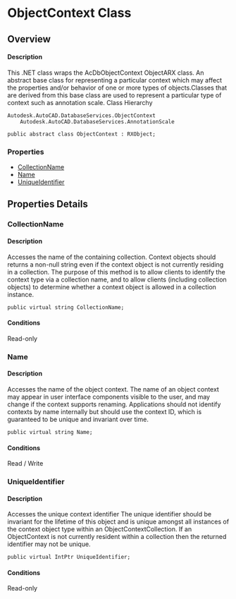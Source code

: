 # ObjectContext Class

## Overview

#### Description
This .NET class wraps the AcDbObjectContext ObjectARX class. 
An abstract base class for representing a particular context which may affect the properties and/or behavior of one or more types of objects.Classes that are derived from this base class are used to represent a particular type of context such as annotation scale.
Class Hierarchy
```text
Autodesk.AutoCAD.DatabaseServices.ObjectContext
    Autodesk.AutoCAD.DatabaseServices.AnnotationScale
```

```text
public abstract class ObjectContext : RXObject;
```

### Properties

- [CollectionName](#collectionname)
- [Name](#name)
- [UniqueIdentifier](#uniqueidentifier)


## Properties Details

### CollectionName

#### Description
Accesses the name of the containing collection. 
Context objects should returns a non-null string even if the context object is not currently residing in a collection. The purpose of this method is to allow clients to identify the context type via a collection name, and to allow clients (including collection objects) to determine whether a context object is allowed in a collection instance.
```text
public virtual string CollectionName;
```

#### Conditions
Read-only
### Name

#### Description
Accesses the name of the object context. 
The name of an object context may appear in user interface components visible to the user, and may change if the context supports renaming. Applications should not identify contexts by name internally but should use the context ID, which is guaranteed to be unique and invariant over time.
```text
public virtual string Name;
```

#### Conditions
Read / Write
### UniqueIdentifier

#### Description
Accesses the unique context identifier 
The unique identifier should be invariant for the lifetime of this object and is unique amongst all instances of the context object type within an ObjectContextCollection. If an ObjectContext is not currently resident within a collection then the returned identifier may not be unique.
```text
public virtual IntPtr UniqueIdentifier;
```

#### Conditions
Read-only